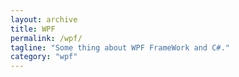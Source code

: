 ```yaml
---
layout: archive
title: WPF
permalink: /wpf/
tagline: "Some thing about WPF FrameWork and C#."
category: "wpf"
---
```

